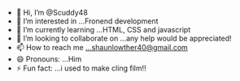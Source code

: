 - 👋 Hi, I’m @Scuddy48
- 👀 I’m interested in ...Fronend development
- 🌱 I’m currently learning ...HTML, CSS and javascript
- 💞️ I’m looking to collaborate on ...any help would be appreciated!
- 📫 How to reach me ...shaunlowther40@gmail.com
- 😄 Pronouns: ...Him
- ⚡ Fun fact: ...i used to make cling film!!

<!---
Scuddy48/Scuddy48 is a ✨ special ✨ repository because its `README.md` (this file) appears on your GitHub profile.
You can click the Preview link to take a look at your changes.
--->
